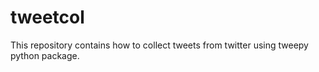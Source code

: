# tweetcol
This repository contains how to collect tweets from twitter using tweepy python package.
